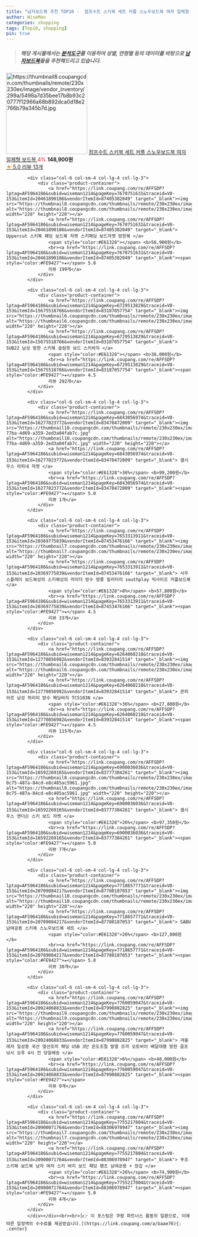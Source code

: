 ```yaml
---
title: "남자보드복 추천 TOP10 -  점프수트 스키복 세트 커플 스노우보드복 여자 일체형 보드복 "
author: WiseMan
categories: shopping
tags: [Top10, shopping]
pin: true
---
```


> ##### 해당 게시물에서는 [**분석도구**](https://itemscout.io/)를 이용하여 **성별**, **연령별** 등의 데이터를 바탕으로 [**남자보드복**](https://link.coupang.com/a/baae76)들을 추천해드리고 있습니다.
<div class="container"><div class="row">
            <div class="col-6 col-sm-4 col-lg-4 col-lg-3">
                <div class="product-container">
                    <a href="https://link.coupang.com/re/AFFSDP?lptag=AF5964186&subid=wiseman1214&pageKey=7720971437&traceid=V0-153&itemId=20721603013&vendorItemId=88096827334" target="_blank"><img src="https://thumbnail8.coupangcdn.com/thumbnails/remote/230x230ex/image/vendor_inventory/299a/5498a7d35bee17b8b93c20777f12966a68b892dca0d18e2766b79a345b7d.jpg" alt="https://thumbnail8.coupangcdn.com/thumbnails/remote/230x230ex/image/vendor_inventory/299a/5498a7d35bee17b8b93c20777f12966a68b892dca0d18e2766b79a345b7d.jpg" width="220" height="220"></a>
                    <a href="https://link.coupang.com/re/AFFSDP?lptag=AF5964186&subid=wiseman1214&pageKey=7720971437&traceid=V0-153&itemId=20721603013&vendorItemId=88096827334" target="_blank"> 점프수트 스키복 세트 커플 스노우보드복 여자 일체형 보드복 </a>
                    <span style="color:#E61328">4%</span> <b>148,900원</b>
                    <br><a href="https://link.coupang.com/re/AFFSDP?lptag=AF5964186&subid=wiseman1214&pageKey=7720971437&traceid=V0-153&itemId=20721603013&vendorItemId=88096827334" target="_blank"><span style="color:#FE9427">★</span> 5.0
                    리뷰 13개</a>
                </div>
            </div>
            
            <div class="col-6 col-sm-4 col-lg-4 col-lg-3">
                <div class="product-container">
                    <a href="https://link.coupang.com/re/AFFSDP?lptag=AF5964186&subid=wiseman1214&pageKey=7670751631&traceid=V0-153&itemId=20461890186&vendorItemId=87405382049" target="_blank"><img src="https://thumbnail8.coupangcdn.com/thumbnails/remote/230x230ex/image/vendor_inventory/2c3f/d3c1b30064a17983c07279f86866727ddaf06fcdc098d3a0493def009d9f.jpg" alt="https://thumbnail8.coupangcdn.com/thumbnails/remote/230x230ex/image/vendor_inventory/2c3f/d3c1b30064a17983c07279f86866727ddaf06fcdc098d3a0493def009d9f.jpg" width="220" height="220"></a>
                    <a href="https://link.coupang.com/re/AFFSDP?lptag=AF5964186&subid=wiseman1214&pageKey=7670751631&traceid=V0-153&itemId=20461890186&vendorItemId=87405382049" target="_blank"> Uppercut 스키복 패딩 보드복 자켓 스키패딩 보드자켓 방한복 </a>
                    <span style="color:#E61328"></span> <b>56,900원</b>
                    <br><a href="https://link.coupang.com/re/AFFSDP?lptag=AF5964186&subid=wiseman1214&pageKey=7670751631&traceid=V0-153&itemId=20461890186&vendorItemId=87405382049" target="_blank"><span style="color:#FE9427">★</span> 5.0
                    리뷰 199개</a>
                </div>
            </div>
            
            <div class="col-6 col-sm-4 col-lg-4 col-lg-3">
                <div class="product-container">
                    <a href="https://link.coupang.com/re/AFFSDP?lptag=AF5964186&subid=wiseman1214&pageKey=6729513829&traceid=V0-153&itemId=15675518766&vendorItemId=83187057754" target="_blank"><img src="https://thumbnail6.coupangcdn.com/thumbnails/remote/230x230ex/image/vendor_inventory/e46b/29eabc7f7220fe6127ae514bbb0510391753107e2ee97b88c09a6c0c5c71.jpg" alt="https://thumbnail6.coupangcdn.com/thumbnails/remote/230x230ex/image/vendor_inventory/e46b/29eabc7f7220fe6127ae514bbb0510391753107e2ee97b88c09a6c0c5c71.jpg" width="220" height="220"></a>
                    <a href="https://link.coupang.com/re/AFFSDP?lptag=AF5964186&subid=wiseman1214&pageKey=6729513829&traceid=V0-153&itemId=15675518766&vendorItemId=83187057754" target="_blank"> SUB22 남성 방한 스키복 슬림핏 보드 스키바지 </a>
                    <span style="color:#E61328"></span> <b>36,000원</b>
                    <br><a href="https://link.coupang.com/re/AFFSDP?lptag=AF5964186&subid=wiseman1214&pageKey=6729513829&traceid=V0-153&itemId=15675518766&vendorItemId=83187057754" target="_blank"><span style="color:#FE9427">★</span> 4.5
                    리뷰 292개</a>
                </div>
            </div>
            
            <div class="col-6 col-sm-4 col-lg-4 col-lg-3">
                <div class="product-container">
                    <a href="https://link.coupang.com/re/AFFSDP?lptag=AF5964186&subid=wiseman1214&pageKey=6843056974&traceid=V0-153&itemId=16277823772&vendorItemId=83470472009" target="_blank"><img src="https://thumbnail10.coupangcdn.com/thumbnails/remote/230x230ex/image/retail/images/2022/10/14/17/5/51bb957a-77ba-4d69-a359-2ed3a04fab7c.jpg" alt="https://thumbnail10.coupangcdn.com/thumbnails/remote/230x230ex/image/retail/images/2022/10/14/17/5/51bb957a-77ba-4d69-a359-2ed3a04fab7c.jpg" width="220" height="220"></a>
                    <a href="https://link.coupang.com/re/AFFSDP?lptag=AF5964186&subid=wiseman1214&pageKey=6843056974&traceid=V0-153&itemId=16277823772&vendorItemId=83470472009" target="_blank"> 셀시우스 라피네 자켓 </a>
                    <span style="color:#E61328">36%</span> <b>99,200원</b>
                    <br><a href="https://link.coupang.com/re/AFFSDP?lptag=AF5964186&subid=wiseman1214&pageKey=6843056974&traceid=V0-153&itemId=16277823772&vendorItemId=83470472009" target="_blank"><span style="color:#FE9427">★</span> 5.0
                    리뷰 1개</a>
                </div>
            </div>
            
            <div class="col-6 col-sm-4 col-lg-4 col-lg-3">
                <div class="product-container">
                    <a href="https://link.coupang.com/re/AFFSDP?lptag=AF5964186&subid=wiseman1214&pageKey=7653313911&traceid=V0-153&itemId=20369775839&vendorItemId=87453476166" target="_blank"><img src="https://thumbnail7.coupangcdn.com/thumbnails/remote/230x230ex/image/vendor_inventory/786c/f64990730f6c674ad9f87e3e7babd352db3d20bd684c2eefe7cffd312e6b.png" alt="https://thumbnail7.coupangcdn.com/thumbnails/remote/230x230ex/image/vendor_inventory/786c/f64990730f6c674ad9f87e3e7babd352db3d20bd684c2eefe7cffd312e6b.png" width="220" height="220"></a>
                    <a href="https://link.coupang.com/re/AFFSDP?lptag=AF5964186&subid=wiseman1214&pageKey=7653313911&traceid=V0-153&itemId=20369775839&vendorItemId=87453476166" target="_blank"> 사우스플레이 보드복상의 스키복상의 라이더 방수 방풍 밀리터리 southplay 빅사이즈 커플보드복 </a>
                    <span style="color:#E61328">8%</span> <b>57,800원</b>
                    <br><a href="https://link.coupang.com/re/AFFSDP?lptag=AF5964186&subid=wiseman1214&pageKey=7653313911&traceid=V0-153&itemId=20369775839&vendorItemId=87453476166" target="_blank"><span style="color:#FE9427">★</span> 4.5
                    리뷰 33개</a>
                </div>
            </div>
            
            <div class="col-6 col-sm-4 col-lg-4 col-lg-3">
                <div class="product-container">
                    <a href="https://link.coupang.com/re/AFFSDP?lptag=AF5964186&subid=wiseman1214&pageKey=6264060218&traceid=V0-153&itemId=12770856982&vendorItemId=83932841514" target="_blank"><img src="https://thumbnail6.coupangcdn.com/thumbnails/remote/230x230ex/image/vendor_inventory/6196/6b9e6bdeb03a7c376ac54c57b7eebb0a145e18f2ae9d4280eb925730cf83.jpg" alt="https://thumbnail6.coupangcdn.com/thumbnails/remote/230x230ex/image/vendor_inventory/6196/6b9e6bdeb03a7c376ac54c57b7eebb0a145e18f2ae9d4280eb925730cf83.jpg" width="220" height="220"></a>
                    <a href="https://link.coupang.com/re/AFFSDP?lptag=AF5964186&subid=wiseman1214&pageKey=6264060218&traceid=V0-153&itemId=12770856982&vendorItemId=83932841514" target="_blank"> 콘피아르 남성 허리띠 방수 패딩바지 TC5103N </a>
                    <span style="color:#E61328">36%</span> <b>27,800원</b>
                    <br><a href="https://link.coupang.com/re/AFFSDP?lptag=AF5964186&subid=wiseman1214&pageKey=6264060218&traceid=V0-153&itemId=12770856982&vendorItemId=83932841514" target="_blank"><span style="color:#FE9427">★</span> 4.5
                    리뷰 115개</a>
                </div>
            </div>
            
            <div class="col-6 col-sm-4 col-lg-4 col-lg-3">
                <div class="product-container">
                    <a href="https://link.coupang.com/re/AFFSDP?lptag=AF5964186&subid=wiseman1214&pageKey=6900036036&traceid=V0-153&itemId=16592269165&vendorItemId=83777384261" target="_blank"><img src="https://thumbnail8.coupangcdn.com/thumbnails/remote/230x230ex/image/retail/images/2022/11/07/15/3/b7f913d6-0c75-487a-84cd-e8c485ac5961.jpg" alt="https://thumbnail8.coupangcdn.com/thumbnails/remote/230x230ex/image/retail/images/2022/11/07/15/3/b7f913d6-0c75-487a-84cd-e8c485ac5961.jpg" width="220" height="220"></a>
                    <a href="https://link.coupang.com/re/AFFSDP?lptag=AF5964186&subid=wiseman1214&pageKey=6900036036&traceid=V0-153&itemId=16592269165&vendorItemId=83777384261" target="_blank"> 셀시우스 앤더슨 스키 보드 자켓 </a>
                    <span style="color:#E61328">26%</span> <b>97,350원</b>
                    <br><a href="https://link.coupang.com/re/AFFSDP?lptag=AF5964186&subid=wiseman1214&pageKey=6900036036&traceid=V0-153&itemId=16592269165&vendorItemId=83777384261" target="_blank"><span style="color:#FE9427">★</span> 5.0
                    리뷰 7개</a>
                </div>
            </div>
            
            <div class="col-6 col-sm-4 col-lg-4 col-lg-3">
                <div class="product-container">
                    <a href="https://link.coupang.com/re/AFFSDP?lptag=AF5964186&subid=wiseman1214&pageKey=7718657771&traceid=V0-153&itemId=20709084217&vendorItemId=87780187053" target="_blank"><img src="https://thumbnail10.coupangcdn.com/thumbnails/remote/230x230ex/image/vendor_inventory/8885/3b871771826f01136ad4c3b0f38d1fe492dae738bbe5c0f4ea4cfbbfd9f3.jpg" alt="https://thumbnail10.coupangcdn.com/thumbnails/remote/230x230ex/image/vendor_inventory/8885/3b871771826f01136ad4c3b0f38d1fe492dae738bbe5c0f4ea4cfbbfd9f3.jpg" width="220" height="220"></a>
                    <a href="https://link.coupang.com/re/AFFSDP?lptag=AF5964186&subid=wiseman1214&pageKey=7718657771&traceid=V0-153&itemId=20709084217&vendorItemId=87780187053" target="_blank"> SABU 남여공용 스키복 스노우보드복 세트 </a>
                    <span style="color:#E61328">26%</span> <b>127,000원</b>
                    <br><a href="https://link.coupang.com/re/AFFSDP?lptag=AF5964186&subid=wiseman1214&pageKey=7718657771&traceid=V0-153&itemId=20709084217&vendorItemId=87780187053" target="_blank"><span style="color:#FE9427">★</span> 5.0
                    리뷰 38개</a>
                </div>
            </div>
            
            <div class="col-6 col-sm-4 col-lg-4 col-lg-3">
                <div class="product-container">
                    <a href="https://link.coupang.com/re/AFFSDP?lptag=AF5964186&subid=wiseman1214&pageKey=7760059047&traceid=V0-153&itemId=20924068833&vendorItemId=87990882825" target="_blank"><img src="https://thumbnail9.coupangcdn.com/thumbnails/remote/230x230ex/image/vendor_inventory/f656/de4598e2cf2a0028667b278a10b1df804030bee707975397f7d39fcdcc50.jpg" alt="https://thumbnail9.coupangcdn.com/thumbnails/remote/230x230ex/image/vendor_inventory/f656/de4598e2cf2a0028667b278a10b1df804030bee707975397f7d39fcdcc50.jpg" width="220" height="220"></a>
                    <a href="https://link.coupang.com/re/AFFSDP?lptag=AF5964186&subid=wiseman1214&pageKey=7760059047&traceid=V0-153&itemId=20924068833&vendorItemId=87990882825" target="_blank"> 겨울 레저 일상용 국산 열선조끼 패딩 USB 3단 온도조절 발열 조끼 오토바이 배달대행 방한 골프 낚시 오후 4시 전 당일배송 </a>
                    <span style="color:#E61328">6%</span> <b>48,000원</b>
                    <br><a href="https://link.coupang.com/re/AFFSDP?lptag=AF5964186&subid=wiseman1214&pageKey=7760059047&traceid=V0-153&itemId=20924068833&vendorItemId=87990882825" target="_blank"><span style="color:#FE9427">★</span> 
                    리뷰 0개</a>
                </div>
            </div>
            
            <div class="col-6 col-sm-4 col-lg-4 col-lg-3">
                <div class="product-container">
                    <a href="https://link.coupang.com/re/AFFSDP?lptag=AF5964186&subid=wiseman1214&pageKey=7755217804&traceid=V0-153&itemId=20900071764&vendorItemId=88306978947" target="_blank"><img src="https://thumbnail7.coupangcdn.com/thumbnails/remote/230x230ex/image/vendor_inventory/8b06/987818b592b9e60699c7920c01ec0286f40a37838ab258eadf2c1493a757.jpg" alt="https://thumbnail7.coupangcdn.com/thumbnails/remote/230x230ex/image/vendor_inventory/8b06/987818b592b9e60699c7920c01ec0286f40a37838ab258eadf2c1493a757.jpg" width="220" height="220"></a>
                    <a href="https://link.coupang.com/re/AFFSDP?lptag=AF5964186&subid=wiseman1214&pageKey=7755217804&traceid=V0-153&itemId=20900071764&vendorItemId=88306978947" target="_blank"> 푸조 스키복 보드복 남자 여자 스키 바지 보드 패딩 팬츠 남여공용 + 장갑 </a>
                    <span style="color:#E61328">26%</span> <b>74,900원</b>
                    <br><a href="https://link.coupang.com/re/AFFSDP?lptag=AF5964186&subid=wiseman1214&pageKey=7755217804&traceid=V0-153&itemId=20900071764&vendorItemId=88306978947" target="_blank"><span style="color:#FE9427">★</span> 5.0
                    리뷰 4개</a>
                </div>
            </div>
            </div></div><br><br>[👉 이 포스팅은 쿠팡 파트너스 활동의 일환으로, 이에 따른 일정액의 수수료를 제공받습니다.](https://link.coupang.com/a/baae76){: .center}